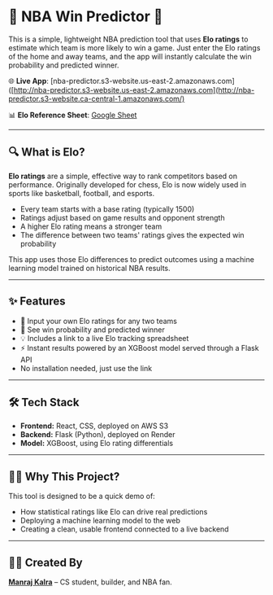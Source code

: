 # 🏀 NBA Win Predictor 🏀

This is a simple, lightweight NBA prediction tool that uses **Elo ratings** to estimate which team is more likely to win a game. Just enter the Elo ratings of the home and away teams, and the app will instantly calculate the win probability and predicted winner.

🌐 **Live App**: [nba-predictor.s3-website.us-east-2.amazonaws.com]([http://nba-predictor.s3-website.us-east-2.amazonaws.com](http://nba-predictor.s3-website.ca-central-1.amazonaws.com/)

📊 **Elo Reference Sheet**: [Google Sheet](https://docs.google.com/spreadsheets/d/1tQ2c9uWPN0cGxutQAXPVWTAmoqASaYYvHVBW61cxKiU/edit#gid=254973529)

---

## 🔍 What is Elo?

**Elo ratings** are a simple, effective way to rank competitors based on performance. Originally developed for chess, Elo is now widely used in sports like basketball, football, and esports.

- Every team starts with a base rating (typically 1500)
- Ratings adjust based on game results and opponent strength
- A higher Elo rating means a stronger team
- The difference between two teams' ratings gives the expected win probability

This app uses those Elo differences to predict outcomes using a machine learning model trained on historical NBA results.

---

## ✨ Features

- 🔢 Input your own Elo ratings for any two teams
- 🧠 See win probability and predicted winner
- 💡 Includes a link to a live Elo tracking spreadsheet
- ⚡ Instant results powered by an XGBoost model served through a Flask API
- No installation needed, just use the link

---

## 🛠️ Tech Stack

- **Frontend:** React, CSS, deployed on AWS S3
- **Backend:** Flask (Python), deployed on Render
- **Model:** XGBoost, using Elo rating differentials

---

## 🙋‍♂️ Why This Project?

This tool is designed to be a quick demo of:
- How statistical ratings like Elo can drive real predictions
- Deploying a machine learning model to the web
- Creating a clean, usable frontend connected to a live backend

---

## 👨‍💻 Created By

**[Manraj Kalra](https://github.com/ManrajK5)** – CS student, builder, and NBA fan.
